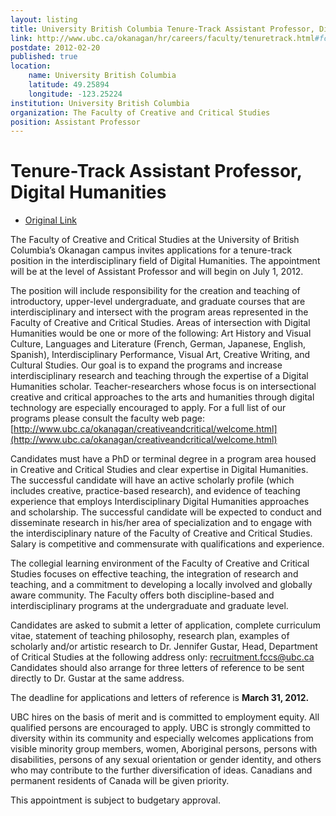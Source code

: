 ```yaml
---
layout: listing
title: University British Columbia Tenure-Track Assistant Professor, Digital Humanities
link: http://www.ubc.ca/okanagan/hr/careers/faculty/tenuretrack.html#fccs
postdate: 2012-02-20
published: true
location:
    name: University British Columbia
    latitude: 49.25894
    longitude: -123.25224
institution: University British Columbia
organization: The Faculty of Creative and Critical Studies
position: Assistant Professor
---
```


# Tenure-Track Assistant Professor, Digital Humanities

* [Original Link](http://www.ubc.ca/okanagan/hr/careers/faculty/tenuretrack.html#fccs)

The Faculty of Creative and Critical Studies at the University of British Columbia’s Okanagan campus invites applications for a tenure-track position in the interdisciplinary field of Digital Humanities. The appointment will be at the level of Assistant Professor and will begin on July 1, 2012. 

The position will include responsibility for the creation and teaching of introductory, upper-level undergraduate, and graduate courses that are interdisciplinary and intersect with the program areas represented in the Faculty of Creative and Critical Studies. Areas of intersection with Digital Humanities would be one or more of the following: Art History and Visual Culture, Languages and Literature (French, German, Japanese, English, Spanish), Interdisciplinary Performance, Visual Art, Creative Writing, and Cultural Studies. Our goal is to expand the programs and increase interdisciplinary research and teaching through the expertise of a Digital Humanities scholar. Teacher-researchers whose focus is on intersectional creative and critical approaches to the arts and humanities through digital technology are especially encouraged to apply. For a full list of our programs please consult the faculty web page: [http://www.ubc.ca/okanagan/creativeandcritical/welcome.html](http://www.ubc.ca/okanagan/creativeandcritical/welcome.html) 

Candidates must have a PhD or terminal degree in a program area housed in Creative and Critical Studies and clear expertise in Digital Humanities. The successful candidate will have an active scholarly profile (which includes creative, practice-based research), and evidence of teaching experience that employs Interdisciplinary Digital Humanities approaches and scholarship. The successful candidate will be expected to conduct and disseminate research in his/her area of specialization and to engage with the interdisciplinary nature of the Faculty of Creative and Critical Studies. Salary is competitive and commensurate with qualifications and experience. 

The collegial learning environment of the Faculty of Creative and Critical Studies focuses on effective teaching, the integration of research and teaching, and a commitment to developing a locally involved and globally aware community. The Faculty offers both discipline-based and interdisciplinary programs at the undergraduate and graduate level. 

Candidates are asked to submit a letter of application, complete curriculum vitae, statement of teaching philosophy, research plan, examples of scholarly and/or artistic research to Dr. Jennifer Gustar, Head, Department of Critical Studies at the following address only: recruitment.fccs@ubc.ca  Candidates should also arrange for three letters of reference to be sent directly to Dr. Gustar at the same address. 

The deadline for applications and letters of reference is **March 31, 2012.**

UBC hires on the basis of merit and is committed to employment equity. All qualified persons are encouraged to apply. UBC is strongly committed to diversity within its community and especially welcomes applications from visible minority group members, women, Aboriginal persons, persons with disabilities, persons of any sexual orientation or gender identity, and others who may contribute to the further diversification of ideas. Canadians and permanent residents of Canada will be given priority.

This appointment is subject to budgetary approval.
